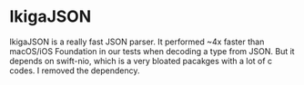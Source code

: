 # IkigaJSON

IkigaJSON is a really fast JSON parser. It performed ~4x faster than macOS/iOS Foundation in our tests when decoding a type from JSON.
But it depends on swift-nio, which is a very bloated pacakges with a lot of c codes.
I removed the dependency.
